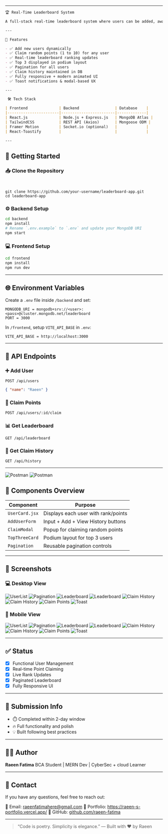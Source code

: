 
---


```md
🏆 Real-Time Leaderboard System

A full-stack real-time leaderboard system where users can be added, awarded points through a claim system, and ranked dynamically. Built with **Node.js**, **MongoDB**, and **React.js** (with TailwindCSS & Framer Motion for UI polish).

---

📌 Features

- ✅ Add new users dynamically
- ✅ Claim random points (1 to 10) for any user
- ✅ Real-time leaderboard ranking updates
- ✅ Top 3 displayed in podium layout
- ✅ Pagination for all users
- ✅ Claim history maintained in DB
- ✅ Fully responsive + modern animated UI
- ✅ Toast notifications & modal-based UX

---

 🛠️ Tech Stack

| Frontend              | Backend                | Database    |
|-----------------------|------------------------|-------------|
| React.js              | Node.js + Express.js   | MongoDB Atlas |
| TailwindCSS           | REST API (Axios)       | Mongoose ODM |
| Framer Motion         | Socket.io (optional)   |             |
| React-Toastify        |                        |             |

---

```


## 🚀 Getting Started

### 📥 Clone the Repository
````


git clone https://github.com/your-username/leaderboard-app.git
cd leaderboard-app
````

### ⚙️ Backend Setup

```bash
cd backend
npm install
# Rename `.env.example` to `.env` and update your MongoDB URI
npm start
```

### 💻 Frontend Setup

```bash
cd frontend
npm install
npm run dev
```

---

## 🌐 Environment Variables

Create a `.env` file inside `/backend` and set:

```
MONGODB_URI = mongodb+srv://<user>:<pass>@cluster.mongodb.net/leaderboard
PORT = 3000
```

In `/frontend`, setup `VITE_API_BASE` in `.env`:

```
VITE_API_BASE = http://localhost:3000
```

---

## 🎯 API Endpoints

### ➕ Add User

`POST /api/users`

```json
{ "name": "Raeen" }
```

### 🎁 Claim Points

`POST /api/users/:id/claim`

### 📊 Get Leaderboard

`GET /api/leaderboard`

### 📜 Get Claim History

`GET /api/history`

---
![Postman](https://github.com/user-attachments/assets/820cc4c0-8202-4378-a242-059ba62724ab)
![Postman](https://github.com/user-attachments/assets/2f7d834a-ebf6-469f-a1b6-8845e09b125f)
## 🧩 Components Overview

| Component      | Purpose                             |
| -------------- | ----------------------------------- |
| `UserCard.jsx` | Displays each user with rank/points |
| `AddUserForm`  | Input + Add + View History buttons  |
| `ClaimModal`   | Popup for claiming random points    |
| `TopThreeCard` | Podium layout for top 3 users       |
| `Pagination`   | Reusable pagination controls        |

---

## 📸 Screenshots

### 💻 Desktop View

![UserList](https://github.com/user-attachments/assets/0305615b-1dab-4086-8375-8f3f519d0e22)
![Pagination](https://github.com/user-attachments/assets/a5a86679-5c0c-4c08-a393-256b675068fb)
![Leaderboard](https://github.com/user-attachments/assets/03a017fa-fb3c-4098-b080-4fe9a571a573)
![Leaderboard](https://github.com/user-attachments/assets/189bb4a4-d292-4a96-9240-07d33e14e7a2)
![Claim History](https://github.com/user-attachments/assets/eb01dd74-e338-4bea-9a16-ec1a1afbd20f)
![Claim History](https://github.com/user-attachments/assets/f9a4f14c-4a31-4776-a0fe-7b5ba173f5c0)
![Claim Points](https://github.com/user-attachments/assets/2c176905-a7cb-4292-b8f1-f2580fd7605b)
![Toast](https://github.com/user-attachments/assets/1884d2a5-0fff-4abe-a1c0-e0a03ac5a321)


### 📱 Mobile View

![UserList](https://github.com/user-attachments/assets/1bd9de5e-7a5a-4153-b964-689f0d6a0841)
![Pagination](https://github.com/user-attachments/assets/ce874525-b0c5-4c56-ace9-2971c9364fea)
![Leaderboard](https://github.com/user-attachments/assets/079f240c-ff9f-4b22-9340-43434d980275)
![Leaderboard](https://github.com/user-attachments/assets/eb9ea1fd-86b7-4a98-904e-8630a99d6d63)
![Claim History](https://github.com/user-attachments/assets/149d2476-0ec4-42ce-b78c-9b5fec261eea)
![Claim History](https://github.com/user-attachments/assets/dab62da3-6703-4353-9622-0ae694b7e967)
![Claim Points](https://github.com/user-attachments/assets/7b7aa65e-b79a-4b0e-9c00-689225f8bfc0)
![Toast](https://github.com/user-attachments/assets/57e14d14-b15a-4572-80b6-700d23e2b752)


---

## ✅ Status

* [x] Functional User Management
* [x] Real-time Point Claiming
* [x] Live Rank Updates
* [x] Paginated Leaderboard
* [x] Fully Responsive UI

---

## 🏁 Submission Info

* ⏱️ Completed within 2-day window
* 🔥 Full functionality and polish
* 💡 Built following best practices

---

## 🙋‍♀️ Author

**Raeen Fatima**
BCA Student | MERN Dev | CyberSec + cloud Learner

---

## 📧 Contact

If you have any questions, feel free to reach out:

📩 Email: [raeenfatimahere@gmail.com](mailto:raeenfatimahere@gmail.com)
🔗 Portfolio: https://raeen-s-portfolio.vercel.app/
🔗 GitHub: [github.com/raeen-fatima](https://github.com/raeen-fatima)

---

> “Code is poetry. Simplicity is elegance.”
> — Built with ❤️ by Raeen

